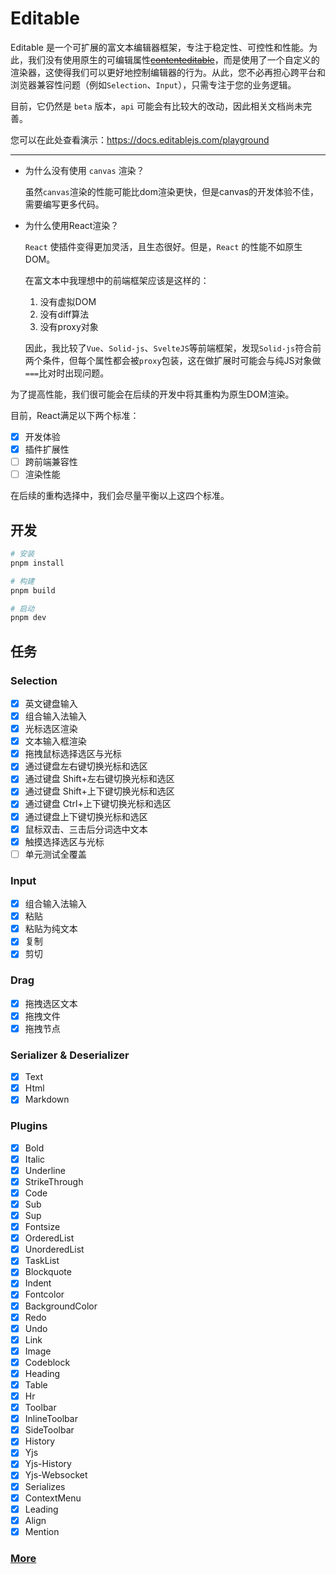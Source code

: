# Editable

Editable 是一个可扩展的富文本编辑器框架，专注于稳定性、可控性和性能。为此，我们没有使用原生的可编辑属性[~~contenteditable~~](https://developer.mozilla.org/en-US/docs/Web/HTML/Global_attributes/contenteditable)，而是使用了一个自定义的渲染器，这使得我们可以更好地控制编辑器的行为。从此，您不必再担心跨平台和浏览器兼容性问题（例如`Selection`、`Input`），只需专注于您的业务逻辑。

目前，它仍然是 `beta` 版本，`api` 可能会有比较大的改动，因此相关文档尚未完善。

您可以在此处查看演示：https://docs.editablejs.com/playground

---

- 为什么没有使用 `canvas` 渲染？

  虽然`canvas`渲染的性能可能比dom渲染更快，但是canvas的开发体验不佳，需要编写更多代码。

- 为什么使用React渲染？

  `React` 使插件变得更加灵活，且生态很好。但是，`React` 的性能不如原生DOM。

  在富文本中我理想中的前端框架应该是这样的：

  1. 没有虚拟DOM
  2. 没有diff算法
  3. 没有proxy对象

  因此，我比较了`Vue`、`Solid-js`、`SvelteJS`等前端框架，发现`Solid-js`符合前两个条件，但每个属性都会被`proxy`包装，这在做扩展时可能会与纯JS对象做`===`比对时出现问题。

为了提高性能，我们很可能会在后续的开发中将其重构为原生DOM渲染。

目前，React满足以下两个标准：

- [x] 开发体验
- [x] 插件扩展性
- [ ] 跨前端兼容性
- [ ] 渲染性能

在后续的重构选择中，我们会尽量平衡以上这四个标准。

## 开发

```bash
# 安装
pnpm install

# 构建
pnpm build

# 启动
pnpm dev

```

## 任务

### Selection

- [x] 英文键盘输入
- [x] 组合输入法输入
- [x] 光标选区渲染
- [x] 文本输入框渲染
- [x] 拖拽鼠标选择选区与光标
- [x] 通过键盘左右键切换光标和选区
- [x] 通过键盘 Shift+左右键切换光标和选区
- [x] 通过键盘 Shift+上下键切换光标和选区
- [x] 通过键盘 Ctrl+上下键切换光标和选区
- [x] 通过键盘上下键切换光标和选区
- [x] 鼠标双击、三击后分词选中文本
- [x] 触摸选择选区与光标
- [ ] 单元测试全覆盖

### Input

- [x] 组合输入法输入
- [x] 粘贴
- [x] 粘贴为纯文本
- [x] 复制
- [x] 剪切

### Drag

- [x] 拖拽选区文本
- [x] 拖拽文件
- [x] 拖拽节点

### Serializer & Deserializer

- [x] Text
- [x] Html
- [x] Markdown

### Plugins

- [x] Bold
- [x] Italic
- [x] Underline
- [x] StrikeThrough
- [x] Code
- [x] Sub
- [x] Sup
- [x] Fontsize
- [x] OrderedList
- [x] UnorderedList
- [x] TaskList
- [x] Blockquote
- [x] Indent
- [x] Fontcolor
- [x] BackgroundColor
- [x] Redo
- [x] Undo
- [x] Link
- [x] Image
- [x] Codeblock
- [x] Heading
- [x] Table
- [x] Hr
- [x] Toolbar
- [x] InlineToolbar
- [x] SideToolbar
- [x] History
- [x] Yjs
- [x] Yjs-History
- [x] Yjs-Websocket
- [x] Serializes
- [x] ContextMenu
- [x] Leading
- [x] Align
- [x] Mention

### [More](https://github.com/orgs/editablejs/projects/1/views/1)
